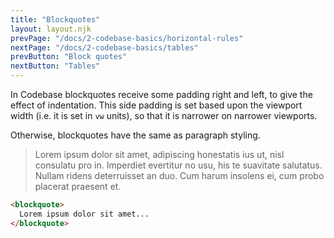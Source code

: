 ```yaml
---
title: "Blockquotes"
layout: layout.njk
prevPage: "/docs/2-codebase-basics/horizontal-rules"
nextPage: "/docs/2-codebase-basics/tables"
prevButton: "Block quotes"
nextButton: "Tables"
---
```


<p class="t-lg t-thin">In Codebase blockquotes receive some padding right and left, to give the effect of indentation. This side padding is set based upon the viewport width (i.e. it is set in <code>vw</code> units), so that it is narrower on narrower viewports.</p>

Otherwise, blockquotes have the same as paragraph styling.

> Lorem ipsum dolor sit amet, adipiscing honestatis ius ut, nisl consulatu pro in. Imperdiet evertitur no usu, his te suavitate salutatus. Nullam ridens deterruisset an duo. Cum harum insolens ei, cum probo placerat praesent et.

```html
<blockquote>
  Lorem ipsum dolor sit amet...
</blockquote>
```